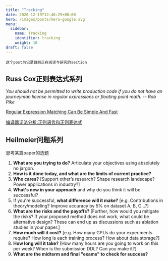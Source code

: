 ```yaml
---
title: "Tracking"
date: 2020-12-19T12:40:29+08:00
hero: /images/posts/hero-google.svg
menu:
  sidebar:
    name: Tracking
    identifier: tracking
    weight: 10
draft: false
---
```


`这个post为记录目前正在阅读与研究的section`

## Russ Cox正则表达式系列

*You should not be permitted to write production code if you do not have an journeyman license in regular expressions or floating point math. -- Rob Pike*

[Regular Expression Matching Can Be Simple And Fast](https://swtch.com/~rsc/regexp/regexp1.html)

[编译器词法分析:正则语言和正则表达式](https://www.cnblogs.com/Ninputer/archive/2011/06/08/2075714.html)



## Heilmeier问题系列

思考某篇paper的选题

1. **What are you trying to do?** Articulate your objectives using absolutely no jargon.
2. **How is it done today, and what are the limits of current practice?**
3. **Who cares?** [Support other’s research? Shape research landscape? Power applications in industry?]
4. **What's new in your approach** and why do you think it will be successful?
5. If you're successful, **what difference will it make?** [e.g. Contributions in theory/modeling? Improve accuracy by 5% on dataset A, B, C…?]
6. **What are the risks and the payoffs?** [Further, how would you mitigate the risks? If your proposed method does not work, what could be alternative design? These can end up as discussions such as ablation studies in your paper.]
7. **How much will it cost?** [e.g. How many GPUs do your experiments require? How long is each training process? How about data storage?]
8. **How long will it take?** [How many hours are you going to work on this per week? When is the submission DDL? Can you make it?]
9. **What are the midterm and final "exams" to check for success?**

